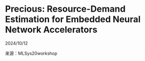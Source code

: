 # Precious: Resource-Demand Estimation for Embedded Neural Network Accelerators  

2024/10/12  

来源：MLSys20workshop